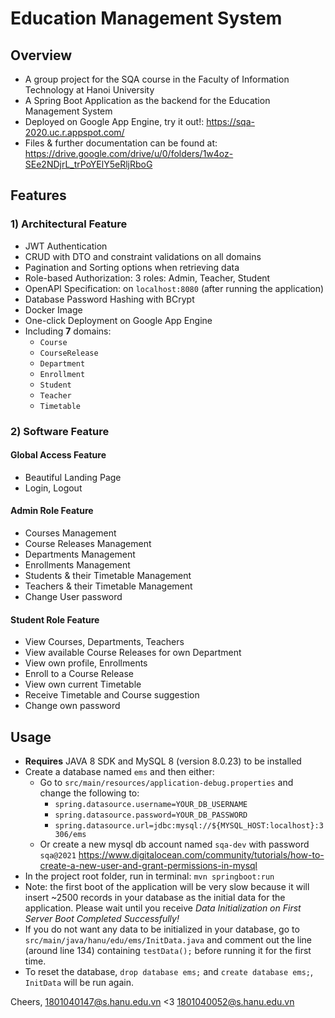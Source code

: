 # Education Management System

**<h2>Overview</h2>**
- A group project for the SQA course in the Faculty of Information Technology at Hanoi University
- A Spring Boot Application as the backend for the Education Management System
- Deployed on Google App Engine, try it out!: https://sqa-2020.uc.r.appspot.com/
- Files & further documentation can be found at: https://drive.google.com/drive/u/0/folders/1w4oz-SEe2NDjrL_trPoYElY5eRljRboG

**<h2>Features</h2>**
**<h3>1) Architectural Feature</h3>**
- JWT Authentication
- CRUD with DTO and constraint validations on all domains
- Pagination and Sorting options when retrieving data
- Role-based Authorization: 3 roles: Admin, Teacher, Student
- OpenAPI Specification: on `localhost:8080` (after running the application)
- Database Password Hashing with BCrypt
- Docker Image
- One-click Deployment on Google App Engine
- Including **7** domains:
  - `Course`
  - `CourseRelease`
  - `Department`
  - `Enrollment`
  - `Student`
  - `Teacher`
  - `Timetable`

**<h3>2) Software Feature</h3>**

**<h4>Global Access Feature</h4>**
- Beautiful Landing Page
- Login, Logout

**<h4>Admin Role Feature</h4>**
- Courses Management
- Course Releases Management
- Departments Management
- Enrollments Management
- Students & their Timetable Management
- Teachers & their Timetable Management
- Change User password

**<h4>Student Role Feature</h4>**
- View Courses, Departments, Teachers
- View available Course Releases for own Department
- View own profile, Enrollments
- Enroll to a Course Release
- View own current Timetable
- Receive Timetable and Course suggestion
- Change own password

**<h2>Usage</h2>**
- **Requires** JAVA 8 SDK and MySQL 8 (version 8.0.23) to be installed
- Create a database named `ems` and then either:
  - Go to `src/main/resources/application-debug.properties` and change the following to:
    - `spring.datasource.username=YOUR_DB_USERNAME`
    - `spring.datasource.password=YOUR_DB_PASSWORD`
    - `spring.datasource.url=jdbc:mysql://${MYSQL_HOST:localhost}:3306/ems`
  - Or create a new mysql db account named `sqa-dev` with password `sqa@2021`
    https://www.digitalocean.com/community/tutorials/how-to-create-a-new-user-and-grant-permissions-in-mysql
- In the project root folder, run in terminal: `mvn springboot:run`
- Note: the first boot of the application will be very slow because it will insert ~2500 records in your database as the initial data for the application. Please wait until you receive
  _Data Initialization on First Server Boot Completed Successfully!_
- If you do not want any data to be initialized in your database, go to `src/main/java/hanu/edu/ems/InitData.java` and comment out the line (around line 134) containing `testData();` before running it for the first time.
- To reset the database, `drop database ems;` and `create database ems;`, `InitData` will be run again.

Cheers, 
1801040147@s.hanu.edu.vn <3 1801040052@s.hanu.edu.vn
